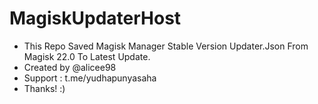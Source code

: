 # MagiskUpdaterHost

* This Repo Saved Magisk Manager Stable Version Updater.Json From Magisk 22.0 To Latest Update.
* Created by @alicee98
* Support : t.me/yudhapunyasaha
* Thanks! :)
